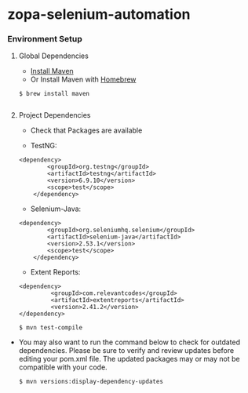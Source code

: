 # zopa-selenium-automation
	

### Environment Setup
	
1.  Global Dependencies
	* [Install Maven](https://maven.apache.org/install.html)
	* Or Install Maven with [Homebrew](http://brew.sh/)
	
	```
	$ brew install maven
	
    
2. Project Dependencies
	* Check that Packages are available
	
	* TestNG:
	
	```
	<dependency>
            <groupId>org.testng</groupId>
            <artifactId>testng</artifactId>
            <version>6.9.10</version>
            <scope>test</scope>
        </dependency> 
	
	```
	* Selenium-Java:
	
	```
	<dependency>
            <groupId>org.seleniumhq.selenium</groupId>
            <artifactId>selenium-java</artifactId>
            <version>2.53.1</version>
            <scope>test</scope>
        </dependency>
	
	```
	
	* Extent Reports:
	
	```
	<dependency>
             <groupId>com.relevantcodes</groupId>
    	     <artifactId>extentreports</artifactId>
    	     <version>2.41.2</version>
	</dependency>
	
	```
	
	``` $ mvn test-compile ```
* You may also want to run the command below to check for outdated dependencies. Please be sure to verify and review     updates before editing your pom.xml file. The updated packages may or may not be compatible with your code.
	```
	$ mvn versions:display-dependency-updates
	```
